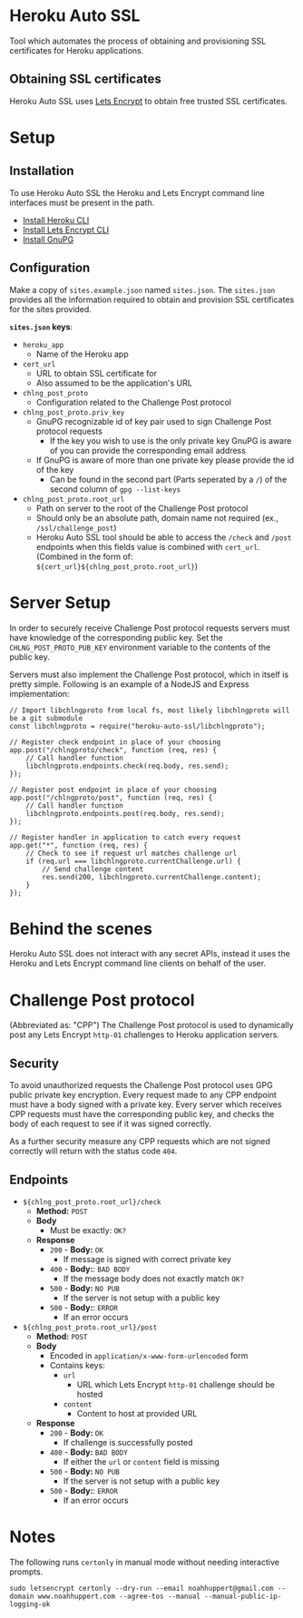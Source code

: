 # Heroku Auto SSL
Tool which automates the process of obtaining and provisioning SSL certificates for Heroku applications.

## Obtaining SSL certificates
Heroku Auto SSL uses [Lets Encrypt](https://letsencrypt.org/) to obtain free trusted SSL certificates.

# Setup
## Installation
To use Heroku Auto SSL the Heroku and Lets Encrypt command line interfaces must be present in the path.

- [Install Heroku CLI](https://devcenter.heroku.com/articles/heroku-command-line)
- [Install Lets Encrypt CLI](https://certbot.eff.org)
- [Install GnuPG](https://www.gnupg.org/download/index.html)

## Configuration
Make a copy of `sites.example.json` named `sites.json`.
The `sites.json` provides all the information required to obtain and provision SSL certificates for the sites provided.

**`sites.json` keys**:
- `heroku_app`
    - Name of the Heroku app
- `cert_url`
    - URL to obtain SSL certificate for
    - Also assumed to be the application's URL
- `chlng_post_proto`
    - Configuration related to the Challenge Post protocol
- `chlng_post_proto.priv_key`
    - GnuPG recognizable id of key pair used to sign Challenge Post protocol requests
        - If the key you wish to use is the only private key GnuPG is aware of you can provide the corresponding email address
	- If GnuPG is aware of more than one private key please provide the id of the key
	    - Can be found in the second part (Parts seperated by a `/`) of the second column of `gpg --list-keys`
- `chlng_post_proto.root_url`
    - Path on server to the root of the Challenge Post protocol
    - Should only be an absolute path, domain name not required (ex., `/ssl/challenge_post`)
    - Heroku Auto SSL tool should be able to access the `/check` and `/post` endpoints when this fields value is
    combined with `cert_url`. (Combined in the form of: `${cert_url}${chlng_post_proto.root_url}`)

# Server Setup
In order to securely receive Challenge Post protocol requests servers must have knowledge of the corresponding public
key. Set the `CHLNG_POST_PROTO_PUB_KEY` environment variable to the contents of the public key.

Servers must also implement the Challenge Post protocol, which in itself is pretty simple. Following is an example of a
NodeJS and Express implementation:

```
// Import libchlngproto from local fs, most likely libchlngproto will be a git submodule
const libchlngproto = require("heroku-auto-ssl/libchlngproto");

// Register check endpoint in place of your choosing
app.post("/chlngproto/check", function (req, res) {
    // Call handler function
    libchlngproto.endpoints.check(req.body, res.send);
});

// Register post endpoint in place of your choosing
app.post("/chlngproto/post", function (req, res) {
    // Call handler function
    libchlngproto.endpoints.post(req.body, res.send);
});

// Register handler in application to catch every request
app.get("*", function (req, res) {
    // Check to see if request url matches challenge url
    if (req.url === libchlngproto.currentChallenge.url) {
        // Send challenge content
        res.send(200, libchlngproto.currentChallenge.content);
    }
});
```

# Behind the scenes
Heroku Auto SSL does not interact with any secret APIs, instead it uses the Heroku and Lets Encrypt command line
clients on behalf of the user.

# Challenge Post protocol
(Abbreviated as: "CPP")
The Challenge Post protocol is used to dynamically post any Lets Encrypt `http-01` challenges to Heroku application
servers.

## Security
To avoid unauthorized requests the Challenge Post protocol uses GPG public private key encryption. Every request made to
any CPP endpoint must have a body signed with a private key. Every server which receives CPP requests must have the
corresponding public key, and checks the body of each request to see if it was signed correctly.

As a further security measure any CPP requests which are not signed correctly will return with the status code `404`.

## Endpoints
- `${chlng_post_proto.root_url}/check`
    - **Method:** `POST`
    - **Body**
        - Must be exactly: `OK?`
    - **Response**
        - `200` - **Body:** `OK`
            - If message is signed with correct private key
        - `400` - **Body:**: `BAD BODY`
            - If the message body does not exactly match `OK?`
        - `500` - **Body:** `NO PUB`
            - If the server is not setup with a public key
        - `500` - **Body:**: `ERROR`
            - If an error occurs
- `${chlng_post_proto.root_url}/post`
    - **Method:** `POST`
    - **Body**
        - Encoded in `application/x-www-form-urlencoded` form
        - Contains keys:
            - `url`
                - URL which Lets Encrypt `http-01` challenge should be hosted
            - `content`
                - Content to host at provided URL
    - **Response**
        - `200` - **Body:** `OK`
            - If challenge is successfully posted
        - `400` - **Body:** `BAD BODY`
            - If either the `url` or `content` field is missing
        - `500` - **Body:** `NO PUB`
            - If the server is not setup with a public key
        - `500` - **Body:**: `ERROR`
            - If an error occurs
# Notes
The following runs `certonly` in manual mode without needing interactive prompts.  

```
sudo letsencrypt certonly --dry-run --email noahhuppert@gmail.com --domain www.noahhuppert.com --agree-tos --manual --manual-public-ip-logging-ok
```

